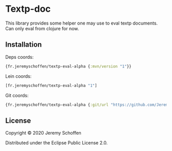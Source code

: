 

# Textp-doc
This library provides some helper one may use to eval textp documents. Can only eval from clojure for now.

## Installation
Deps coords:
```clojure
{fr.jeremyschoffen/textp-eval-alpha {:mvn/version "1"}}
```
Lein coords:
```clojure
[fr.jeremyschoffen/textp-eval-alpha "1"]
```
Git coords:
```clojure
{fr.jeremyschoffen/textp-eval-alpha {:git/url "https://github.com/JeremS/textp-eval", :sha "7cd08174f29106ff2e9b608c03438386b5f03ade"}}
```

## License

Copyright © 2020 Jeremy Schoffen

Distributed under the Eclipse Public License 2.0.